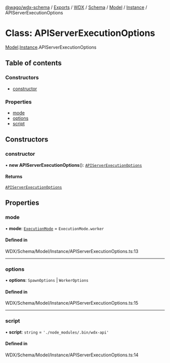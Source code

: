 [@wago/wdx-schema](../README.md) / [Exports](../modules.md) / [WDX](../modules/WDX.md) / [Schema](../modules/WDX.Schema.md) / [Model](../modules/WDX.Schema.Model.md) / [Instance](../modules/WDX.Schema.Model.Instance.md) / APIServerExecutionOptions

# Class: APIServerExecutionOptions

[Model](../modules/WDX.Schema.Model.md).[Instance](../modules/WDX.Schema.Model.Instance.md).APIServerExecutionOptions

## Table of contents

### Constructors

- [constructor](WDX.Schema.Model.Instance.APIServerExecutionOptions.md#constructor)

### Properties

- [mode](WDX.Schema.Model.Instance.APIServerExecutionOptions.md#mode)
- [options](WDX.Schema.Model.Instance.APIServerExecutionOptions.md#options)
- [script](WDX.Schema.Model.Instance.APIServerExecutionOptions.md#script)

## Constructors

### constructor

• **new APIServerExecutionOptions**(): [`APIServerExecutionOptions`](WDX.Schema.Model.Instance.APIServerExecutionOptions.md)

#### Returns

[`APIServerExecutionOptions`](WDX.Schema.Model.Instance.APIServerExecutionOptions.md)

## Properties

### mode

• **mode**: [`ExecutionMode`](../enums/WDX.Schema.Model.Instance.ExecutionMode.md) = `ExecutionMode.worker`

#### Defined in

WDX/Schema/Model/Instance/APIServerExecutionOptions.ts:13

___

### options

• **options**: `SpawnOptions` \| `WorkerOptions`

#### Defined in

WDX/Schema/Model/Instance/APIServerExecutionOptions.ts:15

___

### script

• **script**: `string` = `'./node_modules/.bin/wdx-api'`

#### Defined in

WDX/Schema/Model/Instance/APIServerExecutionOptions.ts:14
